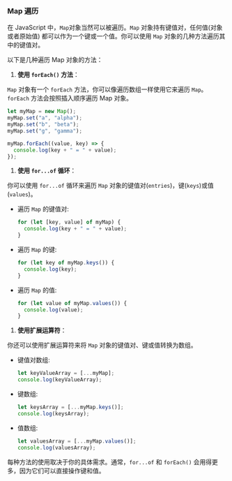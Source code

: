 ### Map 遍历

在 JavaScript 中，`Map`对象当然可以被遍历。`Map` 对象持有键值对，任何值(对象或者原始值) 都可以作为一个键或一个值。你可以使用 `Map` 对象的几种方法遍历其中的键值对。

以下是几种遍历 Map 对象的方法：

1. **使用 `forEach()` 方法**：

`Map` 对象有一个 `forEach` 方法，你可以像遍历数组一样使用它来遍历 `Map`。`forEach` 方法会按照插入顺序遍历 Map 对象。

```javascript
let myMap = new Map();
myMap.set("a", "alpha");
myMap.set("b", "beta");
myMap.set("g", "gamma");

myMap.forEach((value, key) => {
  console.log(key + " = " + value);
});
```

1. **使用 `for...of` 循环**：

你可以使用 `for...of` 循环来遍历 `Map` 对象的键值对(`entries`)，键(`keys`)或值(`values`)。

- 遍历 `Map` 的键值对:
  ```javascript
  for (let [key, value] of myMap) {
    console.log(key + " = " + value);
  }
  ```
- 遍历 `Map` 的键:
  ```javascript
  for (let key of myMap.keys()) {
    console.log(key);
  }
  ```
- 遍历 `Map` 的值:
  ```javascript
  for (let value of myMap.values()) {
    console.log(value);
  }
  ```

1. **使用扩展运算符**：

你还可以使用扩展运算符来将 `Map` 对象的键值对、键或值转换为数组。

- 键值对数组:
  ```javascript
  let keyValueArray = [...myMap];
  console.log(keyValueArray);
  ```
- 键数组:
  ```javascript
  let keysArray = [...myMap.keys()];
  console.log(keysArray);
  ```
- 值数组:
  ```javascript
  let valuesArray = [...myMap.values()];
  console.log(valuesArray);
  ```

每种方法的使用取决于你的具体需求。通常，`for...of` 和 `forEach()` 会用得更多，因为它们可以直接操作键和值。
